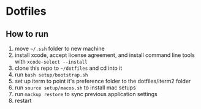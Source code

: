 # Dotfiles

## How to run

1. move `~/.ssh` folder to new machine
1. install xcode, accept license agreement, and install command line tools with `xcode-select --install`
1. clone this repo to `~/dotfiles` and cd into it
1. run `bash setup/bootstrap.sh`
1. set up iterm to point it's preference folder to the dotfiles/iterm2 folder
1. run `source setup/macos.sh` to install mac setups
1. run `mackup restore` to sync previous application settings
1. restart